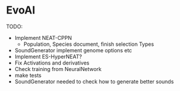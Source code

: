 # EvoAI #

TODO:

* Implement NEAT-CPPN
    * Population, Species document, finish selection Types
* SoundGenerator implement genome options etc
* Implement ES-HyperNEAT?
* Fix Activations and derivatives
* Check training from NeuralNetwork
* make tests
* SoundGenerator needed to check how to generate better sounds
